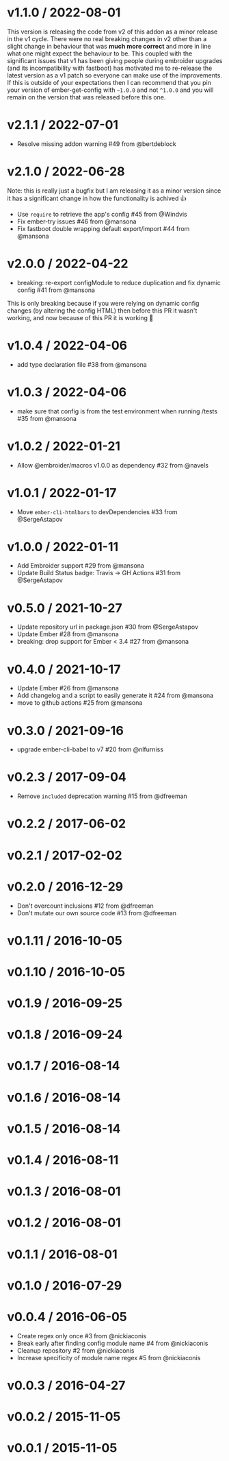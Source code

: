 v1.1.0 / 2022-08-01
==================

This version is releasing the code from v2 of this addon as a minor release in the v1 cycle. There were no real
breaking changes in v2 other than a slight change in behaviour that was **much more correct** and more in line
what one might expect the behaviour to be. This coupled with the significant issues that v1 has been giving people
during embroider upgrades (and its incompatibility with fastboot) has motivated me to re-release the latest version
as a v1 patch so everyone can make use of the improvements. If this is outside of your expectations then I can
recommend that you pin your version of ember-get-config with `~1.0.0` and not `^1.0.0` and you will remain on the
version that was released before this one.

v2.1.1 / 2022-07-01
==================

* Resolve missing addon warning #49 from @bertdeblock

v2.1.0 / 2022-06-28
==================

Note: this is really just a bugfix but I am releasing it as a minor version since it has a significant change in how the functionality is achived 👍

* Use `require` to retrieve the app's config #45 from @Windvis
* Fix ember-try issues  #46 from @mansona
* Fix fastboot double wrapping default export/import #44 from @mansona

v2.0.0 / 2022-04-22
==================

* breaking: re-export configModule to reduce duplication and fix dynamic config #41 from @mansona

This is only breaking because if you were relying on dynamic config changes (by altering the config HTML) then before this PR it wasn't working, and now because of this PR it is working 🎉

v1.0.4 / 2022-04-06
==================

* add type declaration file #38 from @mansona

v1.0.3 / 2022-04-06
==================

* make sure that config is from the test environment when running /tests #35 from @mansona

v1.0.2 / 2022-01-21
==================

* Allow @embroider/macros v1.0.0 as dependency #32 from @navels

v1.0.1 / 2022-01-17
==================

* Move `ember-cli-htmlbars` to devDependencies #33 from @SergeAstapov

v1.0.0 / 2022-01-11
==================

* Add Embroider support #29 from @mansona
* Update Build Status badge: Travis -&gt; GH Actions #31 from @SergeAstapov

v0.5.0 / 2021-10-27
==================

* Update repository url in package.json #30 from @SergeAstapov
* Update Ember #28 from @mansona
* breaking: drop support for Ember &lt; 3.4 #27 from @mansona

v0.4.0 / 2021-10-17
==================

* Update Ember #26 from @mansona
* Add changelog and a script to easily generate it #24 from @mansona
* move to github actions #25 from @mansona

v0.3.0 / 2021-09-16
==================

* upgrade ember-cli-babel to v7 #20 from @nlfurniss

v0.2.3 / 2017-09-04
==================

* Remove `included` deprecation warning #15 from @dfreeman

v0.2.2 / 2017-06-02
==================

v0.2.1 / 2017-02-02
==================

v0.2.0 / 2016-12-29
==================

* Don't overcount inclusions #12 from @dfreeman
* Don't mutate our own source code #13 from @dfreeman

v0.1.11 / 2016-10-05
==================

v0.1.10 / 2016-10-05
==================

v0.1.9 / 2016-09-25
==================

v0.1.8 / 2016-09-24
==================

v0.1.7 / 2016-08-14
==================

v0.1.6 / 2016-08-14
==================

v0.1.5 / 2016-08-14
==================

v0.1.4 / 2016-08-11
==================

v0.1.3 / 2016-08-01
==================

v0.1.2 / 2016-08-01
==================

v0.1.1 / 2016-08-01
==================

v0.1.0 / 2016-07-29
==================

v0.0.4 / 2016-06-05
==================

* Create regex only once #3 from @nickiaconis
* Break early after finding config module name #4 from @nickiaconis
* Cleanup repository #2 from @nickiaconis
* Increase specificity of module name regex #5 from @nickiaconis

v0.0.3 / 2016-04-27
==================

v0.0.2 / 2015-11-05
==================

v0.0.1 / 2015-11-05
==================
